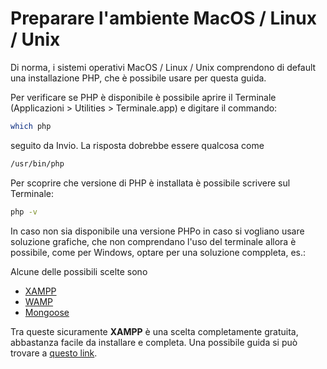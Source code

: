 # Preparare l'ambiente MacOS / Linux / Unix

Di norma, i sistemi operativi MacOS / Linux / Unix comprendono di default una installazione PHP, che è possibile 
usare per questa guida.

Per verificare se PHP è disponibile è possibile aprire il Terminale (Applicazioni > Utilities > Terminale.app)
e digitare il commando: 
```bash
which php
``` 
seguito da Invio. La risposta dobrebbe essere qualcosa come 
```bash
/usr/bin/php
```

Per scoprire che versione di PHP è installata è possibile scrivere sul Terminale: 
```bash
php -v
```

In caso non sia disponibile una versione PHPo in caso si vogliano usare soluzione grafiche, che non comprendano
l'uso del terminale allora è possibile, come per Windows, optare per una soluzione comppleta, es.:

Alcune delle possibili scelte sono
- [XAMPP](https://www.apachefriends.org/)
- [WAMP](https://www.mamp.info/)
- [Mongoose](https://github.com/cesanta/mongoose)

Tra queste sicuramente **XAMPP** è una scelta completamente gratuita, abbastanza facile da installare e completa.
Una possibile guida si può trovare a [questo link](https://download.html.it/tutorial/xampp-guida-al-download-alla-configurazione/).